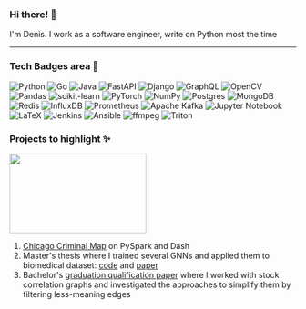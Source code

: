 ### Hi there! 👋

I'm Denis. I work as a software engineer, write on Python most the time

-----

### Tech Badges area 🔧

![Python](https://img.shields.io/badge/python-3670A0?style=for-the-badge&logo=python&logoColor=ffdd54)  ![Go](https://img.shields.io/badge/go-%2300ADD8.svg?style=for-the-badge&logo=go&logoColor=white) ![Java](https://img.shields.io/badge/java-%23ED8B00.svg?style=for-the-badge&logo=openjdk&logoColor=white) ![FastAPI](https://img.shields.io/badge/FastAPI-005571?style=for-the-badge&logo=fastapi)  ![Django](https://img.shields.io/badge/django-%23092E20.svg?style=for-the-badge&logo=django&logoColor=white) ![GraphQL](https://img.shields.io/badge/-GraphQL-E10098?style=for-the-badge&logo=graphql&logoColor=white)  ![OpenCV](https://img.shields.io/badge/opencv-%23white.svg?style=for-the-badge&logo=opencv&logoColor=white) ![Pandas](https://img.shields.io/badge/pandas-%23150458.svg?style=for-the-badge&logo=pandas&logoColor=white)  ![scikit-learn](https://img.shields.io/badge/scikit--learn-%23F7931E.svg?style=for-the-badge&logo=scikit-learn&logoColor=white) ![PyTorch](https://img.shields.io/badge/PyTorch-%23EE4C2C.svg?style=for-the-badge&logo=PyTorch&logoColor=white)  ![NumPy](https://img.shields.io/badge/numpy-%23013243.svg?style=for-the-badge&logo=numpy&logoColor=white) ![Postgres](https://img.shields.io/badge/postgres-%23316192.svg?style=for-the-badge&logo=postgresql&logoColor=white) ![MongoDB](https://img.shields.io/badge/MongoDB-%234ea94b.svg?style=for-the-badge&logo=mongodb&logoColor=white) ![Redis](https://img.shields.io/badge/redis-%23DD0031.svg?style=for-the-badge&logo=redis&logoColor=white) ![InfluxDB](https://img.shields.io/badge/InfluxDB-22ADF6?style=for-the-badge&logo=InfluxDB&logoColor=white) ![Prometheus](https://img.shields.io/badge/Prometheus-E6522C?style=for-the-badge&logo=Prometheus&logoColor=white)  ![Apache Kafka](https://img.shields.io/badge/Apache%20Kafka-000?style=for-the-badge&logo=apachekafka) ![Jupyter Notebook](https://img.shields.io/badge/jupyter-%23FA0F00.svg?style=for-the-badge&logo=jupyter&logoColor=white) ![LaTeX](https://img.shields.io/badge/latex-%23008080.svg?style=for-the-badge&logo=latex&logoColor=white) ![Jenkins](https://img.shields.io/badge/jenkins-%232C5263.svg?style=for-the-badge&logo=jenkins&logoColor=white) ![Ansible](https://img.shields.io/badge/ansible-%231A1918.svg?style=for-the-badge&logo=ansible&logoColor=white) ![ffmpeg](https://img.shields.io/badge/ffmpeg-white?style=for-the-badge&logo=ffmpeg&logoColor=white&color=007808) ![Triton](https://img.shields.io/badge/Triton-ac?style=for-the-badge&logo=nvidia&logoColor=white&color=76B900)







### Projects to highlight ✨

<img src="https://media.giphy.com/media/v1.Y2lkPTc5MGI3NjExN2M1dTlyc3EyZmRvczM2czM0ZmMwN3Y5YWY0czNlenJjd3A3d3M2MCZlcD12MV9naWZzX3NlYXJjaCZjdD1n/lptIayuGHV9Utu3iTv/giphy.gif" width="240" height="140"/>


1. [Chicago Criminal Map](https://github.com/ArtamonovDen/HSE-Small-PySpark-Project/tree/main) on PySpark and Dash
2. Master's thesis where I trained several GNNs and applied them to biomedical dataset: [code](https://github.com/ArtamonovDen/gnn-benchmark) and [paper](https://github.com/ArtamonovDen/gnn-paper)
3. Bachelor's [graduation qualification paper](https://github.com/ArtamonovDen/measures-of-uncertainty) where I worked with stock correlation graphs and investigated the approaches to simplify them by filtering less-meaning edges   


